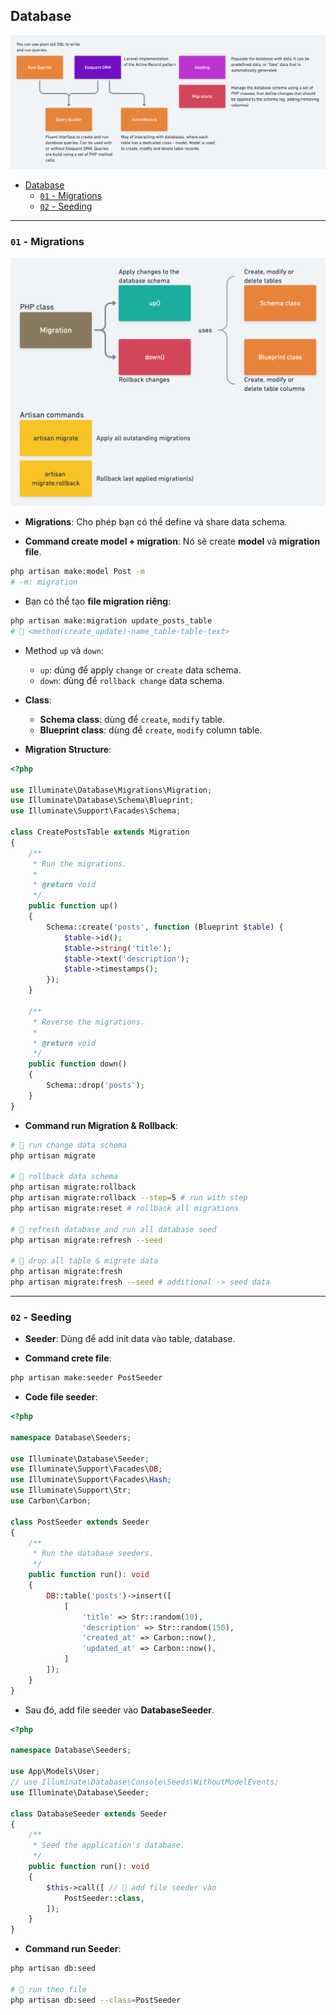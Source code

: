 ## Database

![Database Laravel Overview](../images/database-overview.png)

- [Database](#database)
  - [`01` - Migrations](#01---migrations)
  - [`02` - Seeding](#02---seeding)

---

### `01` - Migrations

![Migration Overview](../images/migration-overview.png)

- **Migrations**: Cho phép bạn có thể define và share data schema.

- **Command create model + migration**: Nó sẽ create **model** và **migration file**.
```bash
php artisan make:model Post -m
# -m: migration
```

- Bạn có thể tạo **file migration riêng**:
```bash
php artisan make:migration update_posts_table
# 📌 <method(create_update)-name_table-table-text>
```

- Method `up` và `down`:
  - `up`: dùng để apply `change` or `create` data schema.
  - `down`: dùng để `rollback change` data schema.

- **Class**:
  - **Schema class**: dùng để `create`, `modify` table.
  - **Blueprint class**: dùng để `create`, `modify` column table.

- **Migration Structure**:

```php
<?php
 
use Illuminate\Database\Migrations\Migration;
use Illuminate\Database\Schema\Blueprint;
use Illuminate\Support\Facades\Schema;
 
class CreatePostsTable extends Migration
{
    /**
     * Run the migrations.
     *
     * @return void
     */
    public function up()
    {
        Schema::create('posts', function (Blueprint $table) {
            $table->id();
            $table->string('title');
            $table->text('description');
            $table->timestamps();
        });
    }
 
    /**
     * Reverse the migrations.
     *
     * @return void
     */
    public function down()
    {
        Schema::drop('posts');
    }
}
```

- **Command run Migration & Rollback**:

```bash
# 📌 run change data schema
php artisan migrate

# 📌 rollback data schema
php artisan migrate:rollback
php artisan migrate:rollback --step=5 # run with step
php artisan migrate:reset # rollback all migrations

# 📌 refresh database and run all database seed
php artisan migrate:refresh --seed

# 📌 drop all table & migrate data
php artisan migrate:fresh
php artisan migrate:fresh --seed # additional -> seed data
```

---

### `02` - Seeding

- **Seeder**: Dùng để add init data vào table, database.

- **Command crete file**:

```bash
php artisan make:seeder PostSeeder
```

- **Code file seeder**:

```php
<?php
 
namespace Database\Seeders;
 
use Illuminate\Database\Seeder;
use Illuminate\Support\Facades\DB;
use Illuminate\Support\Facades\Hash;
use Illuminate\Support\Str;
use Carbon\Carbon;
 
class PostSeeder extends Seeder
{
    /**
     * Run the database seeders.
     */
    public function run(): void
    {
        DB::table('posts')->insert([
            [
                'title' => Str::random(10),
                'description' => Str::random(150),
                'created_at' => Carbon::now(),
                'updated_at' => Carbon::now(),
            ]
        ]);
    }
}
```

- Sau đó, add file seeder vào **DatabaseSeeder**.

```php
<?php

namespace Database\Seeders;

use App\Models\User;
// use Illuminate\Database\Console\Seeds\WithoutModelEvents;
use Illuminate\Database\Seeder;

class DatabaseSeeder extends Seeder
{
    /**
     * Seed the application's database.
     */
    public function run(): void
    {
        $this->call([ // 📌 add file seeder vào
            PostSeeder::class,
        ]);
    }
}

```

- **Command run Seeder**:

```bash
php artisan db:seed

# 📌 run theo file
php artisan db:seed --class=PostSeeder
```
